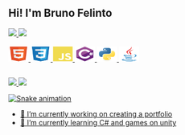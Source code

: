 ## Hi! I'm Bruno Felinto
<div>
  <a href="https://github.com/felintob">
  <img height="180em" src="https://github-readme-stats.vercel.app/api?username=felintob&show_icons=true&theme=synthwave&include_all_commits=true&count_private=true">
  <img height="180em" src="https://github-readme-stats.vercel.app/api/top-langs/?username=felintob&layout=compact&langs_count=16&theme=synthwave">
</div>
<div style="display: inline_block"><br>
  <img aling="center" alt="Bruno-html" height="30" width="40" src="https://raw.githubusercontent.com/devicons/devicon/master/icons/html5/html5-original.svg">
  <img aling="center" alt="Bruno-Js" height="30" width="40" src="https://raw.githubusercontent.com/devicons/devicon/master/icons/css3/css3-original.svg">
  <img aling="center" alt="Bruno-Js" height="30" width="40" src="https://raw.githubusercontent.com/devicons/devicon/master/icons/javascript/javascript-plain.svg">
  <img aling="center" alt="Bruno-Js" height="30" width="40" src="https://raw.githubusercontent.com/devicons/devicon/master/icons/csharp/csharp-original.svg">
  <img aling="center" alt="Bruno-Js" height="30" width="40" src="https://raw.githubusercontent.com/devicons/devicon/master/icons/python/python-original.svg">
  <img aling="center" alt="Bruno-Js" height="30" width="40" src="https://raw.githubusercontent.com/devicons/devicon/master/icons/java/java-original.svg">
</div>

##

<div>
  <a href="https://www.linkedin.com/in/bruno-felinto-24b837216/" taget="_blank"><img src="https://img.shields.io/badge/LinkedIn-blue?style=for-the-badge&logo=linkedin">
  <a href="https://twitter.com/raven_rune" taget="_blank"><img src="https://img.shields.io/badge/Twitter-blue?style=for-the-badge&logo=twitter&logoColor=white">
  
</div>

![Snake animation](https://github.com/felintob/felintob/blob/output/github-contribution-grid-snake.svg)




- 🔭 I’m currently working on creating a portfolio
- 🌱 I’m currently learning C# and games on unity


